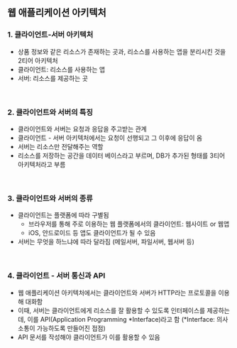 ## **웹 애플리케이션 아키텍처** ##
### 1. 클라이언트-서버 아키텍처
   - 상품 정보와 같은 리소스가 존재하는 곳과, 리소스를 사용하는 앱을 분리시킨 것을 2티어 아키텍처
   - 클라이언트: 리소스를 사용하는 앱
   - 서버: 리소스를 제공하는 곳

<br/>

### 2. 클라이언트와 서버의 특징
   - 클라이언트와 서버는 요청과 응답을 주고받는 관계
   - 클라이언트 - 서버 아키텍처에서는 요청이 선행되고 그 이후에 응답이 옴
   - 서버는 리소스만 전달해주는 역할
   - 리소스를 저장하는 공간을 데이터 베이스라고 부르며, DB가 추가된 형태를 3티어 아키텍처라고 부름

<br/>

### 3. 클라이언트와 서버의 종류
   - 클라이언트는 플랫폼에 따라 구별됨
     - 브라우저를 통해 주로 이용하는 웹 플랫폼에서의 클라이언트: 웹사이트 or 웹앱
     - iOS, 안드로이드 등 앱도 클라이언트가 될 수 있음
   - 서버는 무엇을 하느냐에 따라 달라짐 (메일서버, 파일서버, 웹서버 등)

<br/>

### 4. 클라이언트 - 서버 통신과 API
   - 웹 애플리케이션 아키텍처에서는 클라이언트와 서버가 HTTP라는 프로토콜을 이용해 대화함
   - 이때, 서버는 클라이언트에게 리소스를 잘 활용할 수 있도록 인터페이스를 제공하는데, 이를 API(Application Programming *Interface)라고 함 (*Interface: 의사소통이 가능하도록 만들어진 접점)
   - API 문서를 작성해야 클라이언트가 이를 활용할 수 있음
